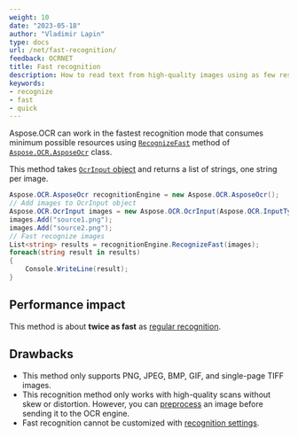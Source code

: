 ```yaml
---
weight: 10
date: "2023-05-18"
author: "Vladimir Lapin"
type: docs
url: /net/fast-recognition/
feedback: OCRNET
title: Fast recognition
description: How to read text from high-quality images using as few resources as possible.
keywords:
- recognize
- fast
- quick
---
```


Aspose.OCR can work in the fastest recognition mode that consumes minimum possible resources using [`RecognizeFast`](https://reference.aspose.com/ocr/net/aspose.ocr/asposeocr/recognizefast/) method of [`Aspose.OCR.AsposeOcr`](https://reference.aspose.com/ocr/net/aspose.ocr/asposeocr/) class.

This method takes [`OcrInput` object](/ocr/net/ocrinput/) and returns a list of strings, one string per image.

```csharp
Aspose.OCR.AsposeOcr recognitionEngine = new Aspose.OCR.AsposeOcr();
// Add images to OcrInput object
Aspose.OCR.OcrInput images = new Aspose.OCR.OcrInput(Aspose.OCR.InputType.SingleImage);
images.Add("source1.png");
images.Add("source2.png");
// Fast recognize images
List<string> results = recognitionEngine.RecognizeFast(images);
foreach(string result in results)
{
	Console.WriteLine(result);
}
```

## Performance impact

This method is about **twice as fast** as [regular recognition](/ocr/net/recognition/).

## Drawbacks

- This method only supports PNG, JPEG, BMP, GIF, and single-page TIFF images.
- This recognition method only works with high-quality scans without skew or distortion. However, you can [preprocess](/ocr/net/image-processing/#previewing-and-saving-processed-images) an image before sending it to the OCR engine.
- Fast recognition cannot be customized with [recognition settings](/ocr/net/recognition-settings/).
